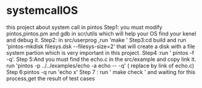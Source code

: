 # systemcallOS
this project about system call in pintos 
Step1: you must modify  pintos,pintos.pm and gdb in scr/utils which will help your OS find your kenel and debug it.
Step2: in src/userprog ,run 'make '
Step3:cd build and run 'pintos-mkdisk filesys.dsk --filesys-size=2' that will create  a disk with a file system partion which is very important in this project.
Step4 :run ' pintos -f -q'.
Step 5:And you must find the echo.c  in the src/example and copy link it.
run 'pintos -p ../../examples/echo -a echo -- -q' ( replace by link of echo.c)
Step 6:pintos -q run 'echo x'
Step 7 : run ' make check ' and waiting for this process,get the result of test cases

